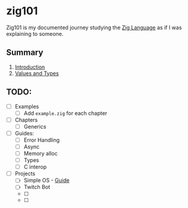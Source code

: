 # zig101
Zig101 is my documented journey studying the [Zig Language](https://ziglang.org/) as if I was explaining to someone.

## Summary
1. [Introduction](./00_introduction/README.md)
2. [Values and Types](./01_values_and_types/README.md)

## TODO:
- [ ] Examples
    - [ ] Add `example.zig` for each chapter
- [ ] Chapters
    - [ ] Generics
- [ ] Guides:
    - [ ] Error Handling
    - [ ] Async
    - [ ] Memory alloc
    - [ ] Types
    - [ ] C interop
- [ ] Projects
    - [ ] Simple OS - [Guide](https://os.phil-opp.com/)
    - [ ] Twitch Bot
    - [ ] 
    - [ ] 
